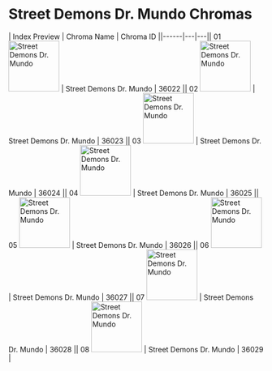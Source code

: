 # Street Demons Dr. Mundo Chromas

| Index  Preview | Chroma Name | Chroma ID ||------|---|---|| 01  <img src='https://raw.communitydragon.org/latest/plugins/rcp-be-lol-game-data/global/default/v1/champion-chroma-images/36/36022.png' alt='Street Demons Dr. Mundo' width='100'> | Street Demons Dr. Mundo | 36022 || 02  <img src='https://raw.communitydragon.org/latest/plugins/rcp-be-lol-game-data/global/default/v1/champion-chroma-images/36/36023.png' alt='Street Demons Dr. Mundo' width='100'> | Street Demons Dr. Mundo | 36023 || 03  <img src='https://raw.communitydragon.org/latest/plugins/rcp-be-lol-game-data/global/default/v1/champion-chroma-images/36/36024.png' alt='Street Demons Dr. Mundo' width='100'> | Street Demons Dr. Mundo | 36024 || 04  <img src='https://raw.communitydragon.org/latest/plugins/rcp-be-lol-game-data/global/default/v1/champion-chroma-images/36/36025.png' alt='Street Demons Dr. Mundo' width='100'> | Street Demons Dr. Mundo | 36025 || 05  <img src='https://raw.communitydragon.org/latest/plugins/rcp-be-lol-game-data/global/default/v1/champion-chroma-images/36/36026.png' alt='Street Demons Dr. Mundo' width='100'> | Street Demons Dr. Mundo | 36026 || 06  <img src='https://raw.communitydragon.org/latest/plugins/rcp-be-lol-game-data/global/default/v1/champion-chroma-images/36/36027.png' alt='Street Demons Dr. Mundo' width='100'> | Street Demons Dr. Mundo | 36027 || 07  <img src='https://raw.communitydragon.org/latest/plugins/rcp-be-lol-game-data/global/default/v1/champion-chroma-images/36/36028.png' alt='Street Demons Dr. Mundo' width='100'> | Street Demons Dr. Mundo | 36028 || 08  <img src='https://raw.communitydragon.org/latest/plugins/rcp-be-lol-game-data/global/default/v1/champion-chroma-images/36/36029.png' alt='Street Demons Dr. Mundo' width='100'> | Street Demons Dr. Mundo | 36029 |